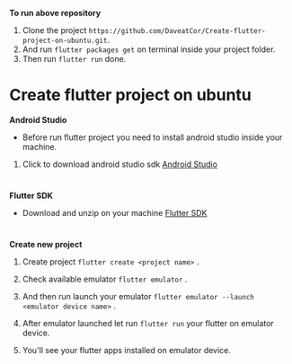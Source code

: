 **To run above repository**
1. Clone the project `https://github.com/DaveatCor/Create-flutter-project-on-ubuntu.git`.
2. And run `flutter packages get` on terminal inside your project folder. 
3. Then run `flutter run` done.

# Create flutter project on ubuntu

**Android Studio**

* Before run flutter project you need to install android studio inside your machine.
1. Click to download android studio sdk <a href="https://developer.android.com/studio/?gclid=CjwKCAiAqt7jBRAcEiwAof2uK9JiUr1-qNHVB9D5jTMYEMBYNaG3E7q9TK18ojSk3higFebke26yHxoCF-8QAvD_BwE" target="_blank">Android Studio</a>

#

**Flutter SDK**
* Download and unzip on your machine <a href="https://flutter.dev/docs/get-started/install" tartget="_blank">Flutter SDK<a> 

#

**Create new project**

1. Create project `flutter create <project name>` .
  
2. Check available emulator `flutter emulator` .

3. And then run launch your emulator `flutter emulator --launch <emulator device name>` .
  
4. After emulator launched let run `flutter run` your flutter on emulator device.

5. You'll see your flutter apps installed on emulator device.
